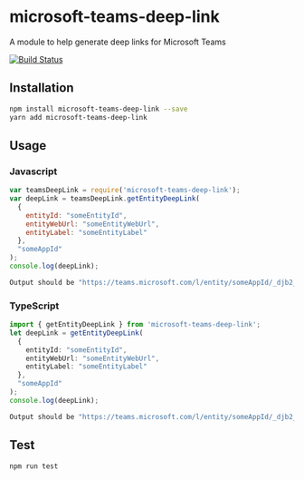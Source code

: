 # microsoft-teams-deep-link

A module to help generate deep links for Microsoft Teams

[![Build Status](https://travis-ci.org/ydogandjiev/microsoft-teams-deep-link.svg?branch=master)](https://travis-ci.org/ydogandjiev/microsoft-teams-deep-link)

## Installation

```sh
npm install microsoft-teams-deep-link --save
yarn add microsoft-teams-deep-link
```

## Usage

### Javascript

```javascript
var teamsDeepLink = require('microsoft-teams-deep-link');
var deepLink = teamsDeepLink.getEntityDeepLink(
  {
    entityId: "someEntityId",
    entityWebUrl: "someEntityWebUrl",
    entityLabel: "someEntityLabel"
  },
  "someAppId"
);
console.log(deepLink);
```

```sh
Output should be "https://teams.microsoft.com/l/entity/someAppId/_djb2_msteams_prefix_3116810623?webUrl=someEntityWebUrl&label=someEntityLabel"
```

### TypeScript

```typescript
import { getEntityDeepLink } from 'microsoft-teams-deep-link';
let deepLink = getEntityDeepLink(
  {
    entityId: "someEntityId",
    entityWebUrl: "someEntityWebUrl",
    entityLabel: "someEntityLabel"
  },
  "someAppId"
);
console.log(deepLink);
```

```sh
Output should be "https://teams.microsoft.com/l/entity/someAppId/_djb2_msteams_prefix_3116810623?webUrl=someEntityWebUrl&label=someEntityLabel"
```

## Test

```sh
npm run test
```
